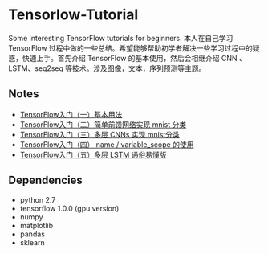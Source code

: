 # Tensorlow-Tutorial
Some interesting TensorFlow tutorials for beginners.
本人在自己学习 TensorFlow 过程中做的一些总结。希望能够帮助初学者解决一些学习过程中的疑惑，快速上手。首先介绍 TensorFlow 的基本使用，然后会相继介绍 CNN 、LSTM、seq2seq 等技术。涉及图像，文本，序列预测等主题。

## Notes
- [TensorFlow入门（一）基本用法](http://blog.csdn.net/jerr__y/article/details/57084008)
- [TensorFlow入门（二）简单前馈网络实现 mnist 分类](http://blog.csdn.net/jerr__y/article/details/57084077)
- [TensorFlow入门（三）多层 CNNs 实现 mnist分类](http://blog.csdn.net/jerr__y/article/details/57086434)
- [TensorFlow入门（四） name / variable_scope 的使用](http://blog.csdn.net/jerr__y/article/details/60877873)
- [TensorFlow入门（五）多层 LSTM 通俗易懂版](http://blog.csdn.net/jerr__y/article/details/61195257)

## Dependencies
- python 2.7
- tensorflow 1.0.0 (gpu version)
- numpy
- matplotlib
- pandas
- sklearn

